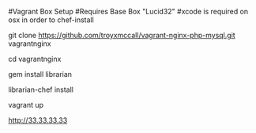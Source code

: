 #Vagrant Box Setup
#Requires Base Box "Lucid32"
#xcode is required on osx in order to chef-install

git clone https://github.com/troyxmccall/vagrant-nginx-php-mysql.git vagrantnginx

cd vagrantnginx

gem install librarian

librarian-chef install

vagrant up

http://33.33.33.33

